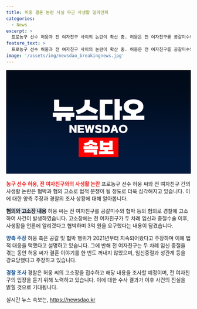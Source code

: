 ```yaml
---
title: 허웅 결혼 논란 사실 무근 사생활 일파만파
categories:
  - News
excerpt: >
  프로농구 선수 허웅과 전 여자친구 사이의 논란이 확산 중. 허웅은 전 여자친구를 공갈미수와 협박 혐의로 고소하며 성관계 및 임신 중절에 대한 갈등을 공개했다. 한편, 전 여자친구는 임신 중절이 허웅의 강요로 이뤄졌고, 스토킹 등의 주장을 밝히며 강하게 반박하고 있다. 경찰은 수사를 이어가고 있으며, 허웅 측은 사실무근을 주장하며 수사 결과를 기다리고 있다.
feature_text: >
  프로농구 선수 허웅과 전 여자친구 사이의 논란이 확산 중. 허웅은 전 여자친구를 공갈미수와 협박 혐의로 고소하며 성관계 및 임신 중절에 대한 갈등을 공개했다. 한편, 전 여자친구는 임신 중절이 허웅의 강요로 이뤄졌고, 스토킹 등의 주장을 밝히며 강하게 반박하고 있다. 경찰은 수사를 이어가고 있으며, 허웅 측은 사실무근을 주장하며 수사 결과를 기다리고 있다.
image: '/assets/img/newsdao_breakingnews.jpg'
---
```


<p><img src="/assets/img/newsdao_breakingnews.jpg" alt="firstkoreanews 속보" /></p>

<p><b><span style="color: #ee2323;">농구 선수 허웅, 전 여자친구와의 사생활 논란</span></b>
프로농구 선수 허웅 씨와 전 여자친구 간의 사생활 논란은 협박과 혐의 고소로 법적 분쟁이 될 정도로 더욱 심각해지고 있습니다. 이에 대한 양측 주장과 경찰의 조사 상황에 대해 알아봅니다.</p>

<p data-ke-size="size16"></p>

<p><b><span style="background-color: #21538527;">혐의와 고소장 내용</span></b>
허웅 씨는 전 여자친구를 공갈미수와 협박 등의 혐의로 경찰에 고소하여 사건이 발생하였습니다. 고소장에는 전 여자친구가 두 차례 임신과 중절수술 이후, 사생활을 언론에 알리겠다고 협박하며 3억 원을 요구했다는 내용이 담겼습니다.</p>

<p data-ke-size="size16"></p>

<p><b><span style="color: #1a5490;">양측 주장</span></b>
허웅 측은 공갈 및 협박 행위가 2021년부터 지속되어왔다고 주장하며 이에 법적 대응을 택했다고 설명하고 있습니다. 그에 반해 전 여자친구는 두 차례 임신 중절을 겪는 동안 허웅 씨가 결혼 이야기를 한 번도 꺼내지 않았으며, 임신중절과 성관계 등을 강요당했다고 주장하고 있습니다.</p>

<p data-ke-size="size16"></p>

<p><b><span style="color: #1a5490;">경찰 조사</span></b>
경찰은 허웅 씨의 고소장을 접수하고 해당 내용을 조사할 예정이며, 전 여자친구의 입장을 듣기 위해 노력하고 있습니다. 이에 대한 수사 결과가 이후 사건의 진실을 밝힐 것으로 기대됩니다.</p>

<p data-ke-size="size16"></p>
실시간 뉴스 속보는, <a href="https://newsdao.kr" rel="dofollow">https://newsdao.kr</a>


